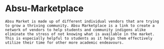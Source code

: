 # Absu-Marketplace
    Absu Market is made up of different individual vendors that are trying to grow a thriving community. Absu Marketplace is a link to create a network of vendors to help students and community indigens alike eliminate the stress of not knowing what is available in the market. This is especially helpful to students as it helps them effectively utilize their time for other more academic endeavours.